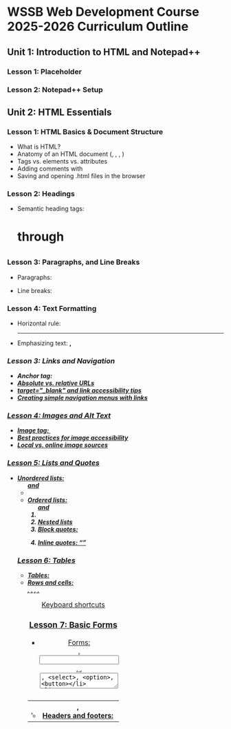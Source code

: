 # WSSB Web Development Course 2025-2026 Curriculum Outline
## Unit 1: Introduction to HTML and Notepad++
### Lesson 1: Placeholder
### Lesson 2: Notepad++ Setup
## Unit 2: HTML Essentials
### Lesson 1: HTML Basics & Document Structure
- What is HTML?
- Anatomy of an HTML document (<!DOCTYPE html>, <html>, <head>, <body>)
- Tags vs. elements vs. attributes
- Adding comments with <!-- comment -->
- Saving and opening .html files in the browser
### Lesson 2: Headings
- Semantic heading tags: <h1> through <h6>
### Lesson 3: Paragraphs, and Line Breaks
- Paragraphs: <p>
- Line breaks: <br>
### Lesson 4: Text Formatting
- Horizontal rule: <hr>
- Emphasizing text: <strong>, <em>
### Lesson 3: Links and Navigation
- Anchor tag: <a href="">
- Absolute vs. relative URLs
- target="_blank" and link accessibility tips
- Creating simple navigation menus with links
### Lesson 4: Images and Alt Text
- Image tag: <img src="" alt="">
- Best practices for image accessibility
- Local vs. online image sources
### Lesson 5: Lists and Quotes
- Unordered lists: <ul> and <li>
- Ordered lists: <ol> and <li>
- Nested lists
- Block quotes: <blockquote>
- Inline quotes: <q>
### Lesson 6: Tables
- Tables: <table>
- Rows and cells: <tr>, <td>, <th>, 
- Headers and footers: <thead>, <tbody>, <tfoot>, <caption>
- Keyboard shortcuts
### Lesson 7: Basic Forms
- Forms: <form>, <input>, <label>, <textarea>, <select>, <option>, <button>
- Name, type, placeholder, and label association
### Lesson 8: Divs, Spans, and Semantic Structure
- Grouping with <div> and inline grouping with <span>
- Semantic tags: <header>, <footer>, <main>, <article>, <section>, <nav>
- Why semantic HTML matters for accessibility and structure
